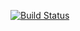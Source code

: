 [![Build Status](https://travis-ci.org/shardool/EnvironmentSpecificTasks.svg)](https://travis-ci.org/shardool/EnvironmentSpecificTasks)
